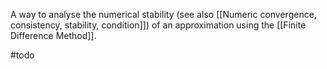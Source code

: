 

A way to analyse the numerical stability (see also [[Numeric convergence, consistency, stability, condition]]) of an approximation using the [[Finite Difference Method]].


#todo 